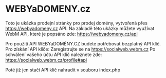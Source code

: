 # WEBYaDOMENY.cz
Toto je ukázka prodejní stránky pro prodej domény, vytvořená přes https://webyadomeny.cz API.
Na základě této ukázky můžete využívat WebM API, které je popsáno zde: https://webyadomeny.cz/api

Pro použití API WEBYaDOMÉNY.CZ budete potřebovat bezplatný API klíč.
Pro získání API klíče:
Zaregistrujte se na https://socialweb.webm.cz
Po schválení vašeho účtu API klíč naleznete zde:
https://socialweb.webm.cz/profile#api

Poté již jen stačí API klíč nahradit v souboru index.php

